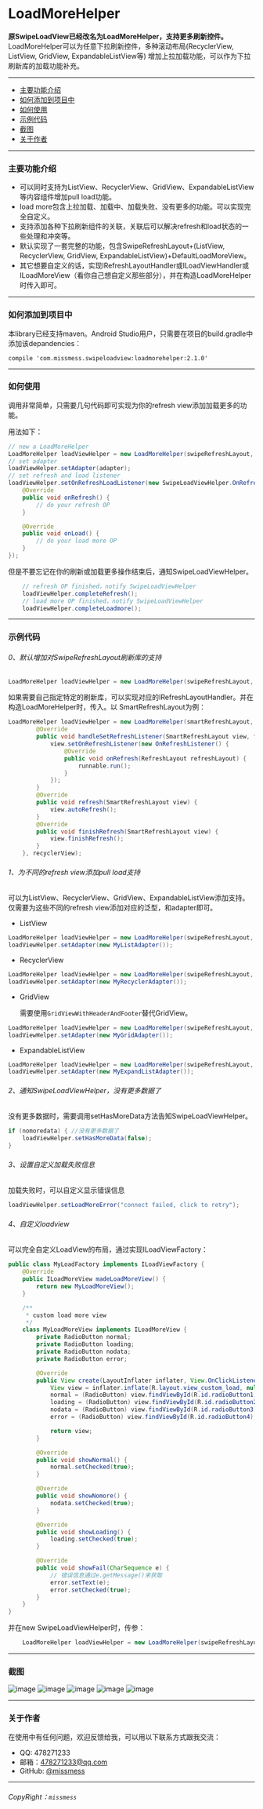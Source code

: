 # LoadMoreHelper
  <b>原SwipeLoadView已经改名为LoadMoreHelper，支持更多刷新控件。</b>
  LoadMoreHelper可以为任意下拉刷新控件，多种滚动布局(RecyclerView, ListView, GridView, ExpandableListView等)
  增加上拉加载功能，可以作为下拉刷新库的加载功能补充。
  
---

  * [主要功能介绍](#主要功能介绍)
  * [如何添加到项目中](#如何添加到项目中)
  * [如何使用](#如何使用)
  * [示例代码](#示例代码)
  * [截图](#截图)
  * [关于作者](#关于作者)

---

### 主要功能介绍

* 可以同时支持为ListView、RecyclerView、GridView、ExpandableListView等内容组件增加pull load功能。
* load more包含上拉加载、加载中、加载失败、没有更多的功能。可以实现完全自定义。
* 支持添加各种下拉刷新组件的关联，关联后可以解决refresh和load状态的一些处理和冲突等。
* 默认实现了一套完整的功能，包含SwipeRefreshLayout+(ListView, RecyclerView, GridView, ExpandableListView)+DefaultLoadMoreView。
* 其它想要自定义的话，实现IRefreshLayoutHandler或ILoadViewHandler或ILoadMoreView（看你自己想自定义那些部分），并在构造LoadMoreHelper时传入即可。

---

### 如何添加到项目中

本library已经支持maven。Android Studio用户，只需要在项目的build.gradle中添加该depandencies：

  `
    compile 'com.missmess.swipeloadview:loadmorehelper:2.1.0'
  `

---

### 如何使用

调用非常简单，只需要几句代码即可实现为你的refresh view添加加载更多的功能。

  用法如下：
```java
// new a LoadMoreHelper
LoadMoreHelper loadViewHelper = new LoadMoreHelper(swipeRefreshLayout, listView);
// set adapter
loadViewHelper.setAdapter(adapter);
// set refresh and load listener
loadViewHelper.setOnRefreshLoadListener(new SwipeLoadViewHelper.OnRefreshLoadListener() {
    @Override
    public void onRefresh() {
        // do your refresh OP
    }

    @Override
    public void onLoad() {
        // do your load more OP
    }
});
```
但是不要忘记在你的刷新或加载更多操作结束后，通知SwipeLoadViewHelper。
```java
    // refresh OP finished，notify SwipeLoadViewHelper
    loadViewHelper.completeRefresh();
    // load more OP finished，notify SwipeLoadViewHelper
    loadViewHelper.completeLoadmore();
```
---

### 示例代码
###### 0、默认增加对SwipeRefreshLayout刷新库的支持
```java
LoadMoreHelper loadViewHelper = new LoadMoreHelper(swipeRefreshLayout, listView);
```

如果需要自己指定特定的刷新库，可以实现对应的IRefreshLayoutHandler。并在构造LoadMoreHelper时，传入。以
SmartRefreshLayout为例：
```java
LoadMoreHelper loadViewHelper = new LoadMoreHelper(smartRefreshLayout, new IRefreshLayoutHandler<SmartRefreshLayout>() {
		@Override
		public void handleSetRefreshListener(SmartRefreshLayout view, final Runnable runnable) {
			view.setOnRefreshListener(new OnRefreshListener() {
				@Override
				public void onRefresh(RefreshLayout refreshLayout) {
					runnable.run();
				}
			});
		}
		@Override
		public void refresh(SmartRefreshLayout view) {
			view.autoRefresh();
		}
		@Override
		public void finishRefresh(SmartRefreshLayout view) {
			view.finishRefresh();
		}
	}, recyclerView);
```

###### 1、为不同的refresh view添加pull load支持

可以为ListView、RecyclerView、GridView、ExpandableListView添加支持。仅需要为这些不同的refresh view添加对应的泛型，和adapter即可。

* ListView
```java
LoadMoreHelper loadViewHelper = new LoadMoreHelper(swipeRefreshLayout, listView);
loadViewHelper.setAdapter(new MyListAdapter());
```

* RecyclerView
```java
LoadMoreHelper loadViewHelper = new LoadMoreHelper(swipeRefreshLayout, recyclerView);
loadViewHelper.setAdapter(new MyRecyclerAdapter());
```

* GridView

    需要使用`GridViewWithHeaderAndFooter`替代GridView。
```java
LoadMoreHelper loadViewHelper = new LoadMoreHelper(swipeRefreshLayout, gridView);
loadViewHelper.setAdapter(new MyGridAdapter());
```

* ExpandableListView
```java
LoadMoreHelper loadViewHelper = new LoadMoreHelper(swipeRefreshLayout, expandableListView);
loadViewHelper.setAdapter(new MyExpandListAdapter());
```

###### 2、通知SwipeLoadViewHelper，没有更多数据了

  没有更多数据时，需要调用setHasMoreData方法告知SwipeLoadViewHelper。
```java
if (nomoredata) { //没有更多数据了
    loadViewHelper.setHasMoreData(false);
}
```

###### 3、设置自定义加载失败信息

  加载失败时，可以自定义显示错误信息
```java
loadViewHelper.setLoadMoreError("connect failed, click to retry");
```

###### 4、自定义loadview

  可以完全自定义LoadView的布局，通过实现ILoadViewFactory：
```java
public class MyLoadFactory implements ILoadViewFactory {
    @Override
    public ILoadMoreView madeLoadMoreView() {
        return new MyLoadMoreView();
    }

    /**
     * custom load more view
     */
    class MyLoadMoreView implements ILoadMoreView {
        private RadioButton normal;
        private RadioButton loading;
        private RadioButton nodata;
        private RadioButton error;

        @Override
        public View create(LayoutInflater inflater, View.OnClickListener onClickLoadMoreListener) {
            View view = inflater.inflate(R.layout.view_custom_load, null);
            normal = (RadioButton) view.findViewById(R.id.radioButton1);
            loading = (RadioButton) view.findViewById(R.id.radioButton2);
            nodata = (RadioButton) view.findViewById(R.id.radioButton3);
            error = (RadioButton) view.findViewById(R.id.radioButton4);

            return view;
        }

        @Override
        public void showNormal() {
            normal.setChecked(true);
        }

        @Override
        public void showNomore() {
            nodata.setChecked(true);
        }

        @Override
        public void showLoading() {
            loading.setChecked(true);
        }

        @Override
        public void showFail(CharSequence e) {
            // 错误信息通过e.getMessage()来获取
            error.setText(e);
            error.setChecked(true);
        }
    }
}
```
并在new SwipeLoadViewHelper时，传参：
```java
    LoadMoreHelper loadViewHelper = new LoadMoreHelper(swipeRefreshLayout, listView, new MyLoadFactory());
```

---

### 截图
![image](https://raw.githubusercontent.com/missmess/swipeloadview/master/raw/picc1.jpg)
![image](https://raw.githubusercontent.com/missmess/swipeloadview/master/raw/picc2.jpg)
![image](https://raw.githubusercontent.com/missmess/swipeloadview/master/raw/picc3.jpg)
![image](https://raw.githubusercontent.com/missmess/swipeloadview/master/raw/picc4.jpg)
![image](https://raw.githubusercontent.com/missmess/swipeloadview/master/raw/picc5.jpg)

---

### 关于作者
在使用中有任何问题，欢迎反馈给我，可以用以下联系方式跟我交流：

* QQ: 478271233
* 邮箱：<478271233@qq.com>
* GitHub: [@missmess](https://github.com/missmess)

---
###### CopyRight：`missmess`
